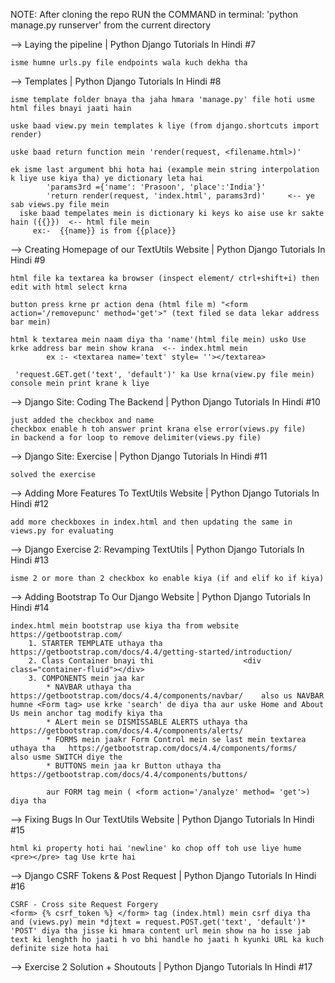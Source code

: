 NOTE:   After cloning the repo RUN the COMMAND in terminal: 'python manage.py runserver' from the current directory






-->         Laying the pipeline | Python Django Tutorials In Hindi #7

    isme humne urls.py file endpoints wala kuch dekha tha




-->         Templates | Python Django Tutorials In Hindi #8

    isme template folder bnaya tha jaha hmara 'manage.py' file hoti usme html files bnayi jaati hain

    uske baad view.py mein templates k liye (from django.shortcuts import render)

    uske baad return function mein 'render(request, <filename.html>)'

    ek isme last argument bhi hota hai (example mein string interpolation k liye use kiya tha) ye dictionary leta hai
            'params3rd ={'name': 'Prasoon', 'place':'India'}'
            'return render(request, 'index.html', params3rd)'     <-- ye sab views.py file mein
      iske baad tempelates mein is dictionary ki keys ko aise use kr sakte hain ({{}})  <-- html file mein
         ex:-  {{name}} is from {{place}}




-->         Creating Homepage of our TextUtils Website | Python Django Tutorials In Hindi #9

    html file ka textarea ka browser (inspect element/ ctrl+shift+i) then edit with html select krna

    button press krne pr action dena (html file m) "<form action='/removepunc' method='get'>" (text filed se data lekar address bar mein)

    html k textarea mein naam diya tha 'name'(html file mein) usko Use krke address bar mein show krana  <-- index.html mein
            ex :- <textarea name='text' style= ''></textarea>

     'request.GET.get('text', 'default')' ka Use krna(view.py file mein) console mein print krane k liye




-->         Django Site: Coding The Backend | Python Django Tutorials In Hindi #10

    just added the checkbox and name
    checkbox enable h toh answer print krana else error(views.py file)
    in backend a for loop to remove delimiter(views.py file)




-->         Django Site: Exercise | Python Django Tutorials In Hindi #11

    solved the exercise
    
    
    

-->         Adding More Features To TextUtils Website | Python Django Tutorials In Hindi #12
    
    add more checkboxes in index.html and then updating the same in views.py for evaluating




-->         Django Exercise 2: Revamping TextUtils | Python Django Tutorials In Hindi #13

    isme 2 or more than 2 checkbox ko enable kiya (if and elif ko if kiya)
    



-->         Adding Bootstrap To Our Django Website | Python Django Tutorials In Hindi #14

    index.html mein bootstrap use kiya tha from website https://getbootstrap.com/
        1. STARTER TEMPLATE uthaya tha   https://getbootstrap.com/docs/4.4/getting-started/introduction/
        2. Class Container bnayi thi                    <div class="container-fluid"></div>
        3. COMPONENTS mein jaa kar
            * NAVBAR uthaya tha    https://getbootstrap.com/docs/4.4/components/navbar/    also us NAVBAR humne <Form tag> use krke 'search' de diya tha aur uske Home and About Us mein anchor tag modify kiya tha   
            * ALert mein se DISMISSABLE ALERTS uthaya tha     https://getbootstrap.com/docs/4.4/components/alerts/
            * FORMS mein jaakr Form Control mein se last mein textarea uthaya tha   https://getbootstrap.com/docs/4.4/components/forms/     also usme SWITCH diye the
            * BUTTONS mein jaa kr Button uthaya tha     https://getbootstrap.com/docs/4.4/components/buttons/
            
            aur FORM tag mein ( <form action='/analyze' method= 'get'>) diya tha         
    
     


-->         Fixing Bugs In Our TextUtils Website | Python Django Tutorials In Hindi #15

    html ki property hoti hai 'newline' ko chop off toh use liye hume <pre></pre> tag Use krte hai

    
    
    
-->         Django CSRF Tokens & Post Request | Python Django Tutorials In Hindi #16

    CSRF - Cross site Request Forgery
    <form> {% csrf_token %} </form> tag (index.html) mein csrf diya tha and (views.py) mein *djtext = request.POST.get('text', 'default')* 'POST' diya tha jisse ki hmara content url mein show na ho isse jab text ki lenghth ho jaati h vo bhi handle ho jaati h kyunki URL ka kuch definite size hota hai




-->         Exercise 2 Solution + Shoutouts | Python Django Tutorials In Hindi #17
    
    
